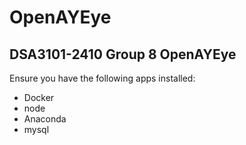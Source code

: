 # OpenAYEye
## DSA3101-2410 Group 8 OpenAYEye
Ensure you have the following apps installed:
- Docker
- node
- Anaconda
- mysql